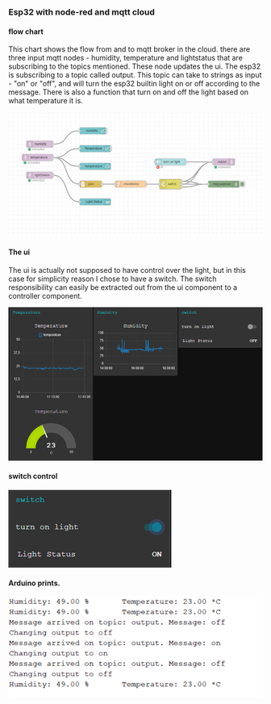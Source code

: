 ### Esp32 with node-red and mqtt cloud

#### flow chart
This chart shows the flow from and to mqtt broker in the cloud. 
there are three input mqtt nodes - humidity, temperature and lightstatus that are  subscribing to the topics mentioned. These node updates the ui. 
The esp32 is subscribing to a topic called output. This topic can take to strings as input - "on" or "off", and will turn the esp32 builtin light on or off according to the message.
There is also a function that turn on and off the light based on what temperature it is.

![alt text](./screens/flowchart.PNG)

#### The ui
The ui is actually not supposed to have control over the light, but in this case for simplicity reason I chose to have a switch. 
The switch responsibility can easily be extracted out from the ui component to a controller component.

![alt text](./screens/ui.PNG)

#### switch control

![alt text](./screens/switch.PNG)

#### Arduino prints. 
![alt text](./screens/arduinoScreen.PNG)
